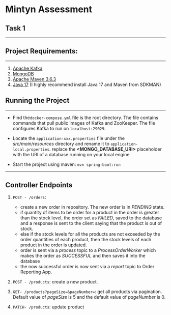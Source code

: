# Mintyn Assessment
## Task 1
________________________________________________________________________________________________________________________________________________________

## Project Requirements:
________________________________________________________________________________________________________________________________________________________

1. [Apache Kafka](https://kafka.apache.org/)
2. [MongoDB](https://www.mongodb.com/)
3. [Apache Maven 3.6.3](https://maven.apache.org/)
4. [Java 17](https://sdkman.io/jdks) (I highly recommend install Java 17 and Maven from SDKMAN)


## Running the Project
________________________________________________________________________________________________________________________________________________________

-  Find the`docker-compose.yml` file is the root directory. The file contains commands that pull public images of Kafka and ZooKeeper.
The file configures Kafka to run on `localhost:29029`.


- Locate the `application-xxx.properties` file under the _src/main/resources_ directory and rename it to `application-local.properties`.
replace the **<MONGO_DATABASE_URI>** placeholder with the URI of a database running on your local engine


- Start the project using maven: `mvn spring-boot:run`


________________________________________________________________________________________________________________________________________________________
## Controller Endpoints

1. `POST - /orders`:
    - create a new order in repository. The new order is in _PENDING_ state.
    - if quantity of items to be order for a product in the order is greater than the stock level, the order set as _FAILED_,
   saved to the database and a response is sent to the client saying that the product is out of stock.
    - else if the stock levels for all the products are not exceeded by the order quantities of each product, 
   then the stock levels of each product in the order is updated.
   - order is sent via a _process_ topic to a _ProcessOrderWorker_ which makes the order as _SUCCESSFUL_ and then saves it into the database
   - the now successful order is now sent via a _report_ topic to Order Reporting App.


2. `POST - /products`:
   create a new product.


3. `GET- /products?pageSize=&pageNumber=`: get all products via pagination. Default value of _pageSize_ is 5 and the default value of _pageNumber_ is 0.


4. `PATCH- /products`: update product